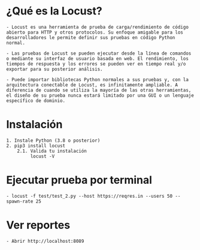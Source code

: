 # ¿Qué es la Locust?
    - Locust es una herramienta de prueba de carga/rendimiento de código abierto para HTTP y otros protocolos. Su enfoque amigable para los desarrolladores le permite definir sus pruebas en código Python normal.

    - Las pruebas de Locust se pueden ejecutar desde la línea de comandos o mediante su interfaz de usuario basada en web. El rendimiento, los tiempos de respuesta y los errores se pueden ver en tiempo real y/o exportar para su posterior análisis.

    - Puede importar bibliotecas Python normales a sus pruebas y, con la arquitectura conectable de Locust, es infinitamente ampliable. A diferencia de cuando se utiliza la mayoría de las otras herramientas, el diseño de su prueba nunca estará limitado por una GUI o un lenguaje específico de dominio.

# Instalación
    1. Instale Python (3.8 o posterior)
    2. pip3 install locust
        2.1. Valida tu instalación
             locust -V

# Ejecutar prueba por terminal
    - locust -f test/test_2.py --host https://reqres.in --users 50 --spawn-rate 25
# Ver reportes
    - Abrir http://localhost:8089


